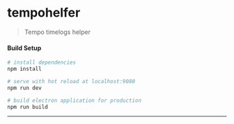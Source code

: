 # tempohelfer

> Tempo timelogs helper

#### Build Setup

``` bash
# install dependencies
npm install

# serve with hot reload at localhost:9080
npm run dev

# build electron application for production
npm run build


```

---


